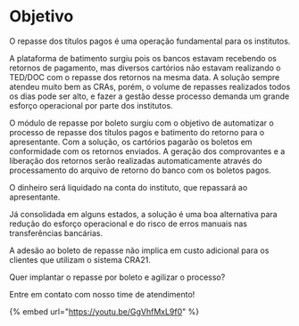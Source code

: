 # Objetivo

O repasse dos títulos pagos é uma operação fundamental para os institutos.

A plataforma de batimento surgiu pois os bancos estavam recebendo os retornos de pagamento, mas diversos cartórios não estavam realizando o TED/DOC com o repasse dos retornos na mesma data. A solução sempre atendeu muito bem as CRAs, porém, o volume de repasses realizados todos os dias pode ser alto, e fazer a gestão desse processo demanda um grande esforço operacional por parte dos institutos.

O módulo de repasse por boleto surgiu com o objetivo de automatizar o processo de repasse dos títulos pagos e batimento do retorno para o apresentante. Com a solução, os cartórios pagarão os boletos em conformidade com os retornos enviados. A geração dos comprovantes e a liberação dos retornos serão realizadas automaticamente através do processamento do arquivo de retorno do banco com os boletos pagos.

O dinheiro será liquidado na conta do instituto, que repassará ao apresentante.

Já consolidada em alguns estados, a solução é uma boa alternativa para redução do esforço operacional e do risco de erros manuais nas transferências bancárias.

A adesão ao boleto de repasse não implica em custo adicional para os clientes que utilizam o sistema CRA21.

Quer implantar o repasse por boleto e agilizar o processo?

Entre em contato com nosso time de atendimento!



{% embed url="https://youtu.be/GgVhfMxL9f0" %}
